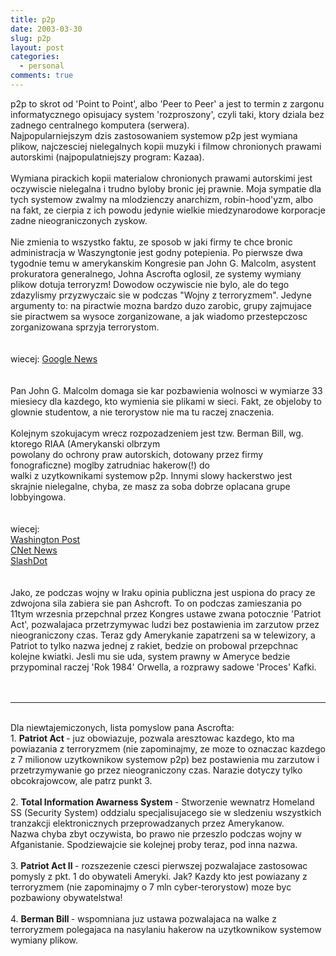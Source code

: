 ```yaml
---
title: p2p
date: 2003-03-30
slug: p2p
layout: post
categories:
  - personal
comments: true
---
```


p2p to skrot od 'Point to Point', albo 'Peer to Peer' a jest to termin z zargonu informatycznego opisujacy system 'rozproszony', czyli taki, ktory dziala bez zadnego centralnego komputera (serwera). <br />Najpopularniejszym dzis zastosowaniem systemow p2p jest wymiana plikow, najczesciej nielegalnych kopii muzyki i filmow chronionych prawami autorskimi (najpopulatniejszy program: Kazaa).<br /><br />Wymiana pirackich kopii materialow chronionych prawami autorskimi jest oczywiscie nielegalna i trudno byloby bronic jej prawnie. Moja sympatie dla tych systemow zwalmy na mlodzienczy anarchizm, robin-hood'yzm, albo na fakt, ze cierpia z ich powodu jedynie wielkie miedzynarodowe korporacje zadne nieograniczonych zyskow.<br /><br />Nie zmienia to wszystko faktu, ze sposob w jaki firmy te chce bronic administracja w Waszyngtonie jest godny potepienia. Po pierwsze dwa tygodnie temu w amerykanskim Kongresie pan John G. Malcolm, asystent prokuratora generalnego, Johna Ascrofta oglosil, ze systemy wymiany plikow dotuja terroryzm! Dowodow oczywiscie nie bylo, ale do tego zdazylismy przyzwyczaic sie w podczas "Wojny z terroryzmem". Jedyne argumenty to: na piractwie mozna bardzo duzo zarobic, grupy zajmujace sie piractwem sa wysoce zorganizowane, a jak wiadomo przestepczosc zorganizowana sprzyja terrorystom.<br /> <br /><br />wiecej: <A HREF="http://news.google.com/news?num=50&amp;hl=en&amp;scoring=d&amp;q=%22John+G.+Malcolm%22+file&amp;btnG=Search+News">Google News</A><br /><br /><br />Pan John G. Malcolm domaga sie kar pozbawienia wolnosci w wymiarze 33 miesiecy dla kazdego, kto wymienia sie plikami w sieci. Fakt, ze objeloby to glownie studentow, a nie terorystow nie ma tu raczej znaczenia.<br /> <br />Kolejnym szokujacym wrecz rozpozadzeniem jest tzw. Berman Bill, wg. ktorego RIAA (Amerykanski olbrzym <br />powolany do ochrony praw autorskich, dotowany przez firmy fonograficzne) moglby zatrudniac hakerow(!) do <br />walki z uzytkownikami systemow p2p. Innymi slowy hackerstwo jest skrajnie nielegalne, chyba, ze masz za soba dobrze oplacana grupe lobbyingowa.<br /> <br /><br />wiecej:<br /><A HREF="http://www.washingtonpost.com/wp-dyn/articles/A43256-2002Jun25.html">Washington Post</A><br /><A HREF="http://news.com.com/2100-1023-939333.html?tag=fd_top">CNet News</A><br /><A HREF="http://yro.slashdot.org/article.pl?sid=02/06/25/2258231&amp;mode=nested&amp;tid=141">SlashDot</A><br /><br /><br />Jako, ze podczas wojny w Iraku opinia publiczna jest uspiona do pracy ze zdwojona sila zabiera sie pan Ashcroft. To on podczas zamieszania po 11tym wrzesnia przepchnal przez Kongres ustawe zwana potocznie 'Patriot Act', pozwalajaca przetrzymywac ludzi bez postawienia im zarzutow przez nieograniczony czas. Teraz gdy Amerykanie zapatrzeni sa w telewizory, a Patriot to tylko nazwa jednej z rakiet, bedzie on probowal przepchnac kolejne kwiatki. Jesli mu sie uda, system prawny w Ameryce bedzie przypominal raczej 'Rok 1984' Orwella, a rozprawy sadowe 'Proces' Kafki.<br /> <br /><br /><HR><br />Dla niewtajemiczonych, lista pomyslow pana Ascrofta:<br />1. <B>Patriot Act </B>- juz obowiazuje, pozwala aresztowac kazdego, kto ma powiazania z terroryzmem (nie zapominajmy, ze moze to oznaczac kazdego z 7 milionow uzytkownikow systemow p2p) bez postawienia mu zarzutow i przetrzymywanie go przez nieograniczony czas. Narazie dotyczy tylko obcokrajowcow, ale patrz punkt 3.<br /> <br />2. <B>Total Information Awarness System </B>- Stworzenie wewnatrz Homeland SS (Security System) oddzialu specjalisujacego sie w sledzeniu wszystkich tranzakcji elektronicznych przeprowadzanych przez Amerykanow. <br />Nazwa chyba zbyt oczywista, bo prawo nie przeszlo podczas wojny w Afganistanie. Spodziewajcie sie kolejnej proby teraz, pod inna nazwa.<br /> <br />3. <B>Patriot Act II </B>- rozszezenie czesci pierwszej pozwalajace zastosowac pomysly z pkt. 1 do obywateli Ameryki. Jak? Kazdy kto jest powiazany z terroryzmem (nie zapominajmy o 7 mln cyber-terorystow) moze byc pozbawiony obywatelstwa!<br /> <br />4. <B>Berman Bill </B>- wspomniana juz ustawa pozwalajaca na walke z terroryzmem polegajaca na nasylaniu hakerow na uzytkownikow systemow wymiany plikow.